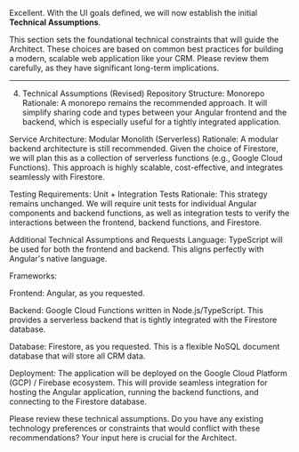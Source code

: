 Excellent. With the UI goals defined, we will now establish the initial **Technical Assumptions**.

This section sets the foundational technical constraints that will guide the Architect. These choices are based on common best practices for building a modern, scalable web application like your CRM. Please review them carefully, as they have significant long-term implications.

---
4. Technical Assumptions (Revised)
Repository Structure: Monorepo
Rationale: A monorepo remains the recommended approach. It will simplify sharing code and types between your Angular frontend and the backend, which is especially useful for a tightly integrated application.

Service Architecture: Modular Monolith (Serverless)
Rationale: A modular backend architecture is still recommended. Given the choice of Firestore, we will plan this as a collection of serverless functions (e.g., Google Cloud Functions). This approach is highly scalable, cost-effective, and integrates seamlessly with Firestore.

Testing Requirements: Unit + Integration Tests
Rationale: This strategy remains unchanged. We will require unit tests for individual Angular components and backend functions, as well as integration tests to verify the interactions between the frontend, backend functions, and Firestore.

Additional Technical Assumptions and Requests
Language: TypeScript will be used for both the frontend and backend. This aligns perfectly with Angular's native language.

Frameworks:

Frontend: Angular, as you requested.

Backend: Google Cloud Functions written in Node.js/TypeScript. This provides a serverless backend that is tightly integrated with the Firestore database.

Database: Firestore, as you requested. This is a flexible NoSQL document database that will store all CRM data.

Deployment: The application will be deployed on the Google Cloud Platform (GCP) / Firebase ecosystem. This will provide seamless integration for hosting the Angular application, running the backend functions, and connecting to the Firestore database.

Please review these technical assumptions. Do you have any existing technology preferences or constraints that would conflict with these recommendations? Your input here is crucial for the Architect.